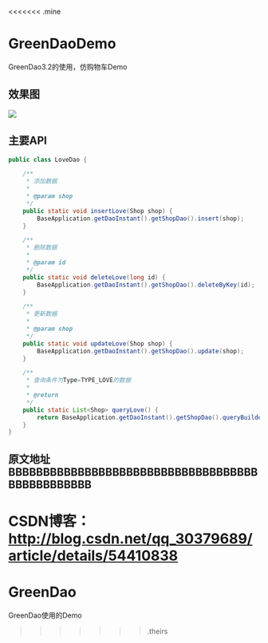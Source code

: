 <<<<<<< .mine
# GreenDaoDemo
GreenDao3.2的使用，仿购物车Demo

## 效果图

![](https://github.com/AndroidHensen/GreenDaoDemo/blob/master/app/src/main/res/drawable/preview.png)

## 主要API

```java
public class LoveDao {

    /**
     * 添加数据
     *
     * @param shop
     */
    public static void insertLove(Shop shop) {
        BaseApplication.getDaoInstant().getShopDao().insert(shop);
    }

    /**
     * 删除数据
     *
     * @param id
     */
    public static void deleteLove(long id) {
        BaseApplication.getDaoInstant().getShopDao().deleteByKey(id);
    }

    /**
     * 更新数据
     *
     * @param shop
     */
    public static void updateLove(Shop shop) {
        BaseApplication.getDaoInstant().getShopDao().update(shop);
    }

    /**
     * 查询条件为Type=TYPE_LOVE的数据
     *
     * @return
     */
    public static List<Shop> queryLove() {
        return BaseApplication.getDaoInstant().getShopDao().queryBuilder().where(ShopDao.Properties.Type.eq(Shop.TYPE_LOVE)).list();
    }
}
```

## 原文地址BBBBBBBBBBBBBBBBBBBBBBBBBBBBBBBBBBBBBBBBBBBBBBBB

CSDN博客：http://blog.csdn.net/qq_30379689/article/details/54410838
=======
# GreenDao
GreenDao使用的Demo



















































>>>>>>> .theirs
